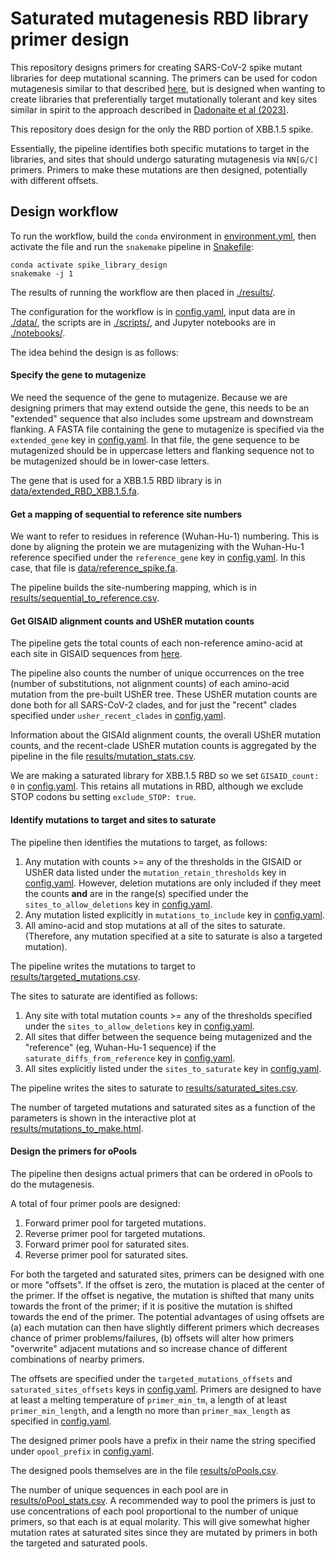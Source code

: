 # Saturated mutagenesis RBD library primer design

This repository designs primers for creating SARS-CoV-2 spike mutant libraries for deep mutational scanning.
The primers can be used for codon mutagenesis similar to that described [here](https://github.com/jbloomlab/CodonTilingPrimers), but is designed when wanting to create libraries that preferentially target mutationally tolerant and key sites similar in spirit to the approach described in [Dadonaite et al (2023)](https://www.sciencedirect.com/science/article/pii/S0092867423001034).

This repository does design for the only the RBD portion of XBB.1.5 spike.

Essentially, the pipeline identifies both specific mutations to target in the libraries, and sites that should undergo saturating mutagenesis via `NN[G/C]` primers.
Primers to make these mutations are then designed, potentially with different offsets.

## Design workflow

To run the workflow, build the `conda` environment in [environment.yml](environment.yml), then activate the file and run the `snakemake` pipeline in [Snakefile](Snakefile):

    conda activate spike_library_design
    snakemake -j 1
    
The results of running the workflow are then placed in [./results/](results).

The configuration for the workflow is in [config.yaml](config.yaml), input data are in [./data/](data), the scripts are in [./scripts/](scripts), and Jupyter notebooks are in [./notebooks/](notebooks).

The idea behind the design is as follows:

#### Specify the gene to mutagenize
We need the sequence of the gene to mutagenize.
Because we are designing primers that may extend outside the gene, this needs to be an "extended" sequence that also includes some upstream and downstream flanking.
A FASTA file containing the gene to mutagenize is specified via the `extended_gene` key in [config.yaml](config.yaml).
In that file, the gene sequence to be mutagenized should be in uppercase letters and flanking sequence not to be mutagenized should be in lower-case letters.

The gene that is used for a XBB.1.5 RBD library is in [data/extended_RBD_XBB.1.5.fa](data/extended_RBD_XBB.1.5.fa).

#### Get a mapping of sequential to reference site numbers
We want to refer to residues in reference (Wuhan-Hu-1) numbering.
This is done by aligning the protein we are mutagenizing with the Wuhan-Hu-1 reference specified under the `reference_gene` key in [config.yaml](config.yaml).
In this case, that file is [data/reference_spike.fa](data/reference_spike.fa).

The pipeline builds the site-numbering mapping, which is in [results/sequential_to_reference.csv](results/sequential_to_reference.csv).

#### Get GISAID alignment counts and UShER mutation counts
The pipeline gets the total counts of each non-reference amino-acid at each site in GISAID sequences from [here](https://mendel.bii.a-star.edu.sg/METHODS/corona/current/MUTATIONS/hCoV-19_Human_2019_WuhanWIV04/hcov19_Spike_mutations_table.html).

The pipeline also counts the number of unique occurrences on the tree (number of substitutions, not alignment counts) of each amino-acid mutation from the pre-built UShER tree.
These UShER mutation counts are done both for all SARS-CoV-2 clades, and for just the "recent" clades specified under `usher_recent_clades` in [config.yaml](config.yaml).

Information about the GISAId alignment counts, the overall UShER mutation counts, and the recent-clade UShER mutation counts is aggregated by the pipeline in the file [results/mutation_stats.csv](results/mutation_stats.csv).

We are making a saturated library for XBB.1.5 RBD so we set `GISAID_count: 0` in [config.yaml](config.yaml). This retains all mutations in RBD, although we exclude STOP codons bu setting `exclude_STOP: true`. 

#### Identify mutations to target and sites to saturate
The pipeline then identifies the mutations to target, as follows:

 1. Any mutation with counts >= any of the thresholds in the GISAID or UShER data listed under the `mutation_retain_thresholds` key in [config.yaml](config.yaml). However, deletion mutations are only included if they meet the counts **and** are in the range(s) specified under the `sites_to_allow_deletions` key in [config.yaml](config.yaml).
 2. Any mutation listed explicitly in `mutations_to_include` key in [config.yaml](config.yaml).
 3. All amino-acid and stop mutations at all of the sites to saturate. (Therefore, any mutation specified at a site to saturate is also a targeted mutation).
 
The pipeline writes the mutations to target to [results/targeted_mutations.csv](results/targeted_mutations.csv).
 
The sites to saturate are identified as follows:

  1. Any site with total mutation counts >= any of the thresholds specified under the `sites_to_allow_deletions` key in [config.yaml](config.yaml).
  2. All sites that differ between the sequence being mutagenized and the "reference" (eg, Wuhan-Hu-1 sequence) if the `saturate_diffs_from_reference` key in [config.yaml](config.yaml).
  3. All sites explicitly listed under the `sites_to_saturate` key in [config.yaml](config.yaml).
  
The pipeline writes the sites to saturate to [results/saturated_sites.csv](results/saturated_sites.csv).

The number of targeted mutations and saturated sites as a function of the parameters is shown in the interactive plot at [results/mutations_to_make.html](results/mutations_to_make.html).

#### Design the primers for oPools
The pipeline then designs actual primers that can be ordered in oPools to do the mutagenesis.

A total of four primer pools are designed:
 1. Forward primer pool for targeted mutations.
 2. Reverse primer pool for targeted mutations.
 3. Forward primer pool for saturated sites.
 4. Reverse primer pool for saturated sites.
 
For both the targeted and saturated sites, primers can be designed with one or more "offsets".
If the offset is zero, the mutation is placed at the center of the primer.
If the offset is negative, the mutation is shifted that many units towards the front of the primer; if it is positive the mutation is shifted towards the end of the primer.
The potential advantages of using offsets are (a) each mutation can then have slightly different primers which decreases chance of primer problems/failures, (b) offsets will alter how primers "overwrite" adjacent mutations and so increase chance of different combinations of nearby primers.

The offsets are specified under the `targeted_mutations_offsets` and `saturated_sites_offsets` keys in [config.yaml](config.yaml).
Primers are designed to have at least a melting temperature of `primer_min_tm`, a length of at least `primer_min_length`, and a length no more than `primer_max_length` as specified in [config.yaml](config.yaml).

The designed primer pools have a prefix in their name the string specified under `opool_prefix` in [config.yaml](config.yaml).

The designed pools themselves are in the file [results/oPools.csv](results/oPools.csv).

The number of unique sequences in each pool are in [results/oPool_stats.csv](results/oPool_stats.csv).
A recommended way to pool the primers is just to use concentrations of each pool proportional to the number of unique primers, so that each is at equal molarity.
This will give somewhat higher mutation rates at saturated sites since they are mutated by primers in both the targeted and saturated pools.
